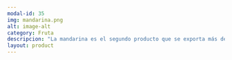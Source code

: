 ```yaml
---
modal-id: 35
img: mandarina.png
alt: image-alt
category: Fruta
descripcion: "La mandarina es el segundo producto que se exporta más después de la naranja."
layout: product
---
```

